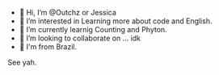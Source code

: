- 👋 Hi, I’m @Outchz or Jessica
- 👀 I’m interested in Learning more about code and English.
- 🌱 I’m currently learnig Counting and Phyton.
- 💞️ I’m looking to collaborate on ... idk
- 🎈 I'm from Brazil.

See yah.

<!---
Outchz/Outchz is a ✨ special ✨ repository because its `README.md` (this file) appears on your GitHub profile.
You can click the Preview link to take a look at your changes.
--->
